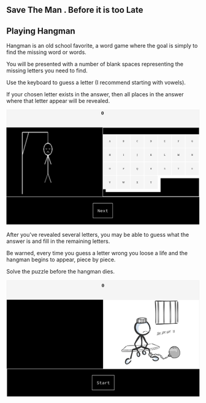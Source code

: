 ## Save The Man . Before it is too Late

<!-- ![Hangman Game Screenshot](./convict.jpg "Minesweeper Game Screenshot") -->

## Playing Hangman

Hangman is an old school favorite, a word game where the goal is simply to find the missing word or words.

You will be presented with a number of blank spaces representing the missing letters you need to find.

Use the keyboard to guess a letter (I recommend starting with vowels).

If your chosen letter exists in the answer, then all places in the answer where that letter appear will be revealed.


![Hangman Game Screenshot](./Screenshots/hangman2.png "Minesweeper Game Screenshot")


After you've revealed several letters, you may be able to guess what the answer is and fill in the remaining letters.

Be warned, every time you guess a letter wrong you loose a life and the hangman begins to appear, piece by piece.

Solve the puzzle before the hangman dies.


![Hangman Game Screenshot](./Screenshots/hangman1.png "Minesweeper Game Screenshot")
